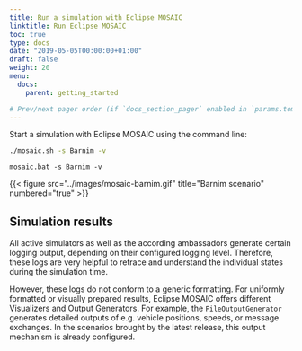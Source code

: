 ```yaml
---
title: Run a simulation with Eclipse MOSAIC
linktitle: Run Eclipse MOSAIC
toc: true
type: docs
date: "2019-05-05T00:00:00+01:00"
draft: false
weight: 20
menu:
  docs:
    parent: getting_started

# Prev/next pager order (if `docs_section_pager` enabled in `params.toml`)
---
```


Start a simulation with Eclipse MOSAIC using the command line:

```bash
./mosaic.sh -s Barnim -v
```

```dos
mosaic.bat -s Barnim -v
```

{{< figure src="../images/mosaic-barnim.gif" title="Barnim scenario" numbered="true" >}}

## Simulation results

All active simulators as well as the according ambassadors generate certain logging output, depending on their configured logging level.
Therefore, these logs are very helpful to retrace and understand the individual states during the simulation time.

However, these logs do not conform to a generic formatting. For uniformly formatted or visually prepared results,
Eclipse MOSAIC offers different Visualizers and Output Generators. For example, the `FileOutputGenerator` generates detailed outputs of e.g. 
vehicle positions, speeds, or message exchanges. In the scenarios brought by the latest release, this output mechanism is already
configured. 
